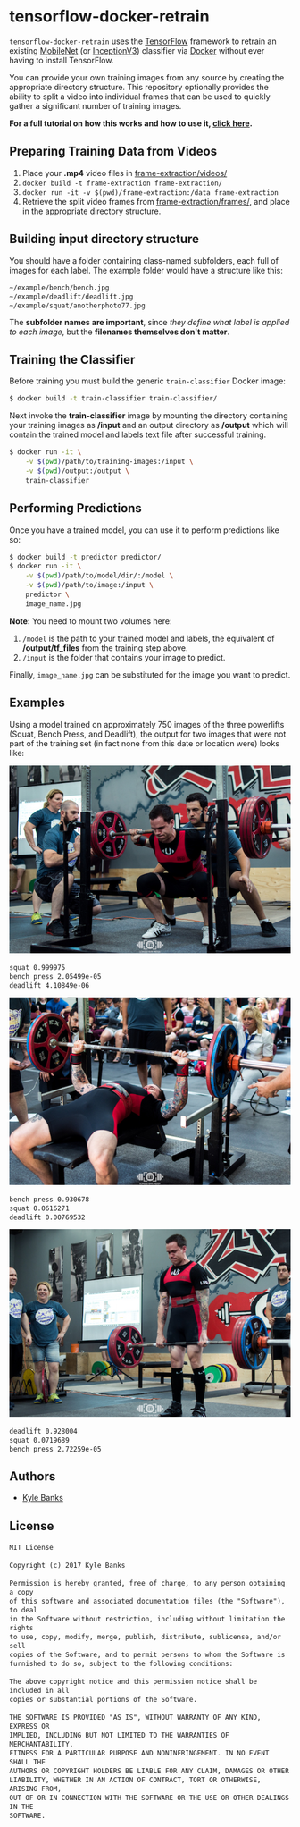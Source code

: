 # tensorflow-docker-retrain

`tensorflow-docker-retrain` uses the [TensorFlow](https://www.tensorflow.org/) framework to retrain an existing [MobileNet](https://github.com/tensorflow/models/blob/master/research/slim/nets/mobilenet_v1.md) (or [InceptionV3](https://github.com/tensorflow/models/tree/master/research/inception)) classifier via [Docker](https://www.docker.com/) without ever having to install TensorFlow.

You can provide your own training images from any source by creating the appropriate directory structure. This repository optionally provides the ability to split a video into individual frames that can be used to quickly gather a significant number of training images.

**For a full tutorial on how this works and how to use it, [click here](https://kylewbanks.com/blog/tutorial-transfer-learning-retraining-inception-mobilenet-with-tensorflow-and-docker).**

## Preparing Training Data from Videos

1. Place your **.mp4** video files in [frame-extraction/videos/](./frame-extraction/videos/)
2. `docker build -t frame-extraction frame-extraction/`
3. `docker run -it -v $(pwd)/frame-extraction:/data frame-extraction`
4. Retrieve the split video frames from [frame-extraction/frames/](./frame-extraction/frames), and place in the appropriate directory structure.

## Building input directory structure

You should have a folder containing class-named subfolders, each full
of images for each label. The example folder would have a structure like this:


    ~/example/bench/bench.jpg
    ~/example/deadlift/deadlift.jpg
    ~/example/squat/anotherphoto77.jpg

The **subfolder names are important**, since *they define what label is applied to
each image*, but the **filenames themselves don't matter**. 

## Training the Classifier

Before training you must build the generic `train-classifier` Docker image:

```sh
$ docker build -t train-classifier train-classifier/ 
```

Next invoke the **train-classifier** image by mounting the directory containing your training images as **/input** and an output directory as **/output** which will contain the trained model and labels text file after successful training.

```sh
$ docker run -it \
    -v $(pwd)/path/to/training-images:/input \
    -v $(pwd)/output:/output \
    train-classifier
```

## Performing Predictions

Once you have a trained model, you can use it to perform predictions like so:

```sh
$ docker build -t predictor predictor/
$ docker run -it \
    -v $(pwd)/path/to/model/dir/:/model \
    -v $(pwd)/path/to/image:/input \
    predictor \
    image_name.jpg
```

**Note:** You need to mount two volumes here:

1. `/model` is the path to your trained model and labels, the equivalent of **/output/tf_files** from the training step above. 
2. `/input` is the folder that contains your image to predict. 

Finally, `image_name.jpg` can be substituted for the image you want to predict.

## Examples 

Using a model trained on approximately 750 images of the three powerlifts (Squat, Bench Press, and Deadlift), the output for two images that were not part of the training set (in fact none from this date or location were) looks like:

![](./example/squat.jpg)

```
squat 0.999975
bench press 2.05499e-05
deadlift 4.10849e-06
```

![](./example/bench.jpg)

```
bench press 0.930678
squat 0.0616271
deadlift 0.00769532
```

![](./example/deadlift.jpg)

```
deadlift 0.928004
squat 0.0719689
bench press 2.72259e-05
```

## Authors

- [Kyle Banks](https://kylewbanks.com/blog)

## License

```
MIT License

Copyright (c) 2017 Kyle Banks

Permission is hereby granted, free of charge, to any person obtaining a copy
of this software and associated documentation files (the "Software"), to deal
in the Software without restriction, including without limitation the rights
to use, copy, modify, merge, publish, distribute, sublicense, and/or sell
copies of the Software, and to permit persons to whom the Software is
furnished to do so, subject to the following conditions:

The above copyright notice and this permission notice shall be included in all
copies or substantial portions of the Software.

THE SOFTWARE IS PROVIDED "AS IS", WITHOUT WARRANTY OF ANY KIND, EXPRESS OR
IMPLIED, INCLUDING BUT NOT LIMITED TO THE WARRANTIES OF MERCHANTABILITY,
FITNESS FOR A PARTICULAR PURPOSE AND NONINFRINGEMENT. IN NO EVENT SHALL THE
AUTHORS OR COPYRIGHT HOLDERS BE LIABLE FOR ANY CLAIM, DAMAGES OR OTHER
LIABILITY, WHETHER IN AN ACTION OF CONTRACT, TORT OR OTHERWISE, ARISING FROM,
OUT OF OR IN CONNECTION WITH THE SOFTWARE OR THE USE OR OTHER DEALINGS IN THE
SOFTWARE.
```
